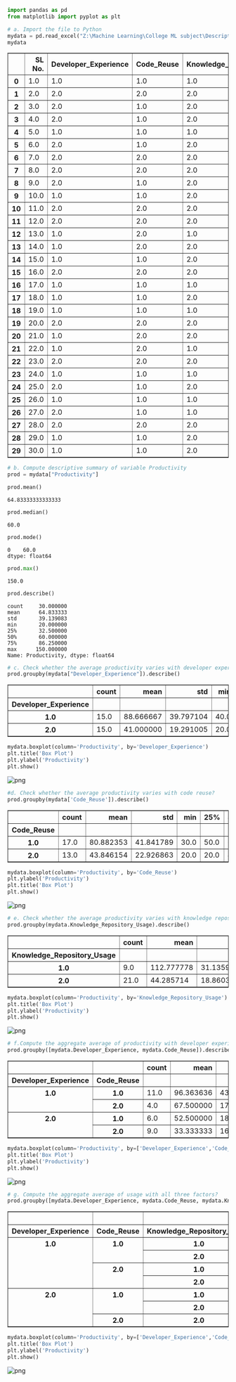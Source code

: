 ```python
import pandas as pd
from matplotlib import pyplot as plt
```


```python
# a. Import the file to Python 
mydata = pd.read_excel("Z:\Machine Learning\College ML subject\Descriptive Statistics\Productivity.xlsx")
mydata
```




<div>

<table border="1" class="dataframe">
  <thead>
    <tr style="text-align: right;">
      <th></th>
      <th>SL No.</th>
      <th>Developer_Experience</th>
      <th>Code_Reuse</th>
      <th>Knowledge_Repository_Usage</th>
      <th>Productivity</th>
    </tr>
  </thead>
  <tbody>
    <tr>
      <th>0</th>
      <td>1.0</td>
      <td>1.0</td>
      <td>1.0</td>
      <td>1.0</td>
      <td>140.0</td>
    </tr>
    <tr>
      <th>1</th>
      <td>2.0</td>
      <td>2.0</td>
      <td>2.0</td>
      <td>2.0</td>
      <td>20.0</td>
    </tr>
    <tr>
      <th>2</th>
      <td>3.0</td>
      <td>2.0</td>
      <td>1.0</td>
      <td>2.0</td>
      <td>30.0</td>
    </tr>
    <tr>
      <th>3</th>
      <td>4.0</td>
      <td>2.0</td>
      <td>1.0</td>
      <td>2.0</td>
      <td>30.0</td>
    </tr>
    <tr>
      <th>4</th>
      <td>5.0</td>
      <td>1.0</td>
      <td>1.0</td>
      <td>1.0</td>
      <td>130.0</td>
    </tr>
    <tr>
      <th>5</th>
      <td>6.0</td>
      <td>2.0</td>
      <td>1.0</td>
      <td>2.0</td>
      <td>60.0</td>
    </tr>
    <tr>
      <th>6</th>
      <td>7.0</td>
      <td>2.0</td>
      <td>2.0</td>
      <td>2.0</td>
      <td>20.0</td>
    </tr>
    <tr>
      <th>7</th>
      <td>8.0</td>
      <td>2.0</td>
      <td>2.0</td>
      <td>2.0</td>
      <td>60.0</td>
    </tr>
    <tr>
      <th>8</th>
      <td>9.0</td>
      <td>2.0</td>
      <td>1.0</td>
      <td>2.0</td>
      <td>60.0</td>
    </tr>
    <tr>
      <th>9</th>
      <td>10.0</td>
      <td>1.0</td>
      <td>1.0</td>
      <td>2.0</td>
      <td>90.0</td>
    </tr>
    <tr>
      <th>10</th>
      <td>11.0</td>
      <td>2.0</td>
      <td>2.0</td>
      <td>2.0</td>
      <td>30.0</td>
    </tr>
    <tr>
      <th>11</th>
      <td>12.0</td>
      <td>2.0</td>
      <td>2.0</td>
      <td>2.0</td>
      <td>40.0</td>
    </tr>
    <tr>
      <th>12</th>
      <td>13.0</td>
      <td>1.0</td>
      <td>2.0</td>
      <td>1.0</td>
      <td>90.0</td>
    </tr>
    <tr>
      <th>13</th>
      <td>14.0</td>
      <td>1.0</td>
      <td>2.0</td>
      <td>2.0</td>
      <td>50.0</td>
    </tr>
    <tr>
      <th>14</th>
      <td>15.0</td>
      <td>1.0</td>
      <td>1.0</td>
      <td>2.0</td>
      <td>50.0</td>
    </tr>
    <tr>
      <th>15</th>
      <td>16.0</td>
      <td>2.0</td>
      <td>2.0</td>
      <td>2.0</td>
      <td>30.0</td>
    </tr>
    <tr>
      <th>16</th>
      <td>17.0</td>
      <td>1.0</td>
      <td>1.0</td>
      <td>1.0</td>
      <td>90.0</td>
    </tr>
    <tr>
      <th>17</th>
      <td>18.0</td>
      <td>1.0</td>
      <td>1.0</td>
      <td>2.0</td>
      <td>40.0</td>
    </tr>
    <tr>
      <th>18</th>
      <td>19.0</td>
      <td>1.0</td>
      <td>1.0</td>
      <td>1.0</td>
      <td>140.0</td>
    </tr>
    <tr>
      <th>19</th>
      <td>20.0</td>
      <td>2.0</td>
      <td>2.0</td>
      <td>2.0</td>
      <td>60.0</td>
    </tr>
    <tr>
      <th>20</th>
      <td>21.0</td>
      <td>1.0</td>
      <td>2.0</td>
      <td>2.0</td>
      <td>60.0</td>
    </tr>
    <tr>
      <th>21</th>
      <td>22.0</td>
      <td>1.0</td>
      <td>2.0</td>
      <td>1.0</td>
      <td>70.0</td>
    </tr>
    <tr>
      <th>22</th>
      <td>23.0</td>
      <td>2.0</td>
      <td>2.0</td>
      <td>2.0</td>
      <td>20.0</td>
    </tr>
    <tr>
      <th>23</th>
      <td>24.0</td>
      <td>1.0</td>
      <td>1.0</td>
      <td>1.0</td>
      <td>150.0</td>
    </tr>
    <tr>
      <th>24</th>
      <td>25.0</td>
      <td>2.0</td>
      <td>1.0</td>
      <td>2.0</td>
      <td>60.0</td>
    </tr>
    <tr>
      <th>25</th>
      <td>26.0</td>
      <td>1.0</td>
      <td>1.0</td>
      <td>1.0</td>
      <td>130.0</td>
    </tr>
    <tr>
      <th>26</th>
      <td>27.0</td>
      <td>2.0</td>
      <td>1.0</td>
      <td>1.0</td>
      <td>75.0</td>
    </tr>
    <tr>
      <th>27</th>
      <td>28.0</td>
      <td>2.0</td>
      <td>2.0</td>
      <td>2.0</td>
      <td>20.0</td>
    </tr>
    <tr>
      <th>28</th>
      <td>29.0</td>
      <td>1.0</td>
      <td>1.0</td>
      <td>2.0</td>
      <td>40.0</td>
    </tr>
    <tr>
      <th>29</th>
      <td>30.0</td>
      <td>1.0</td>
      <td>1.0</td>
      <td>2.0</td>
      <td>60.0</td>
    </tr>
  </tbody>
</table>
</div>




```python
# b. Compute descriptive summary of variable Productivity
prod = mydata["Productivity"]
```


```python
prod.mean()
```




    64.83333333333333




```python
prod.median()
```




    60.0




```python
prod.mode()
```




    0    60.0
    dtype: float64




```python
prod.max()
```




    150.0




```python
prod.describe()
```




    count     30.000000
    mean      64.833333
    std       39.139083
    min       20.000000
    25%       32.500000
    50%       60.000000
    75%       86.250000
    max      150.000000
    Name: Productivity, dtype: float64




```python
# c. Check whether the average productivity varies with developer experience?
prod.groupby(mydata["Developer_Experience"]).describe()
```




<div>

<table border="1" class="dataframe">
  <thead>
    <tr style="text-align: right;">
      <th></th>
      <th>count</th>
      <th>mean</th>
      <th>std</th>
      <th>min</th>
      <th>25%</th>
      <th>50%</th>
      <th>75%</th>
      <th>max</th>
    </tr>
    <tr>
      <th>Developer_Experience</th>
      <th></th>
      <th></th>
      <th></th>
      <th></th>
      <th></th>
      <th></th>
      <th></th>
      <th></th>
    </tr>
  </thead>
  <tbody>
    <tr>
      <th>1.0</th>
      <td>15.0</td>
      <td>88.666667</td>
      <td>39.797104</td>
      <td>40.0</td>
      <td>55.0</td>
      <td>90.0</td>
      <td>130.0</td>
      <td>150.0</td>
    </tr>
    <tr>
      <th>2.0</th>
      <td>15.0</td>
      <td>41.000000</td>
      <td>19.291005</td>
      <td>20.0</td>
      <td>25.0</td>
      <td>30.0</td>
      <td>60.0</td>
      <td>75.0</td>
    </tr>
  </tbody>
</table>
</div>




```python
mydata.boxplot(column='Productivity', by='Developer_Experience')
plt.title('Box Plot')
plt.ylabel('Productivity')
plt.show()
```


    
![png](output_9_0.png)
    



```python
#d. Check whether the average productivity varies with code reuse? 
prod.groupby(mydata['Code_Reuse']).describe()
```




<div>

<table border="1" class="dataframe">
  <thead>
    <tr style="text-align: right;">
      <th></th>
      <th>count</th>
      <th>mean</th>
      <th>std</th>
      <th>min</th>
      <th>25%</th>
      <th>50%</th>
      <th>75%</th>
      <th>max</th>
    </tr>
    <tr>
      <th>Code_Reuse</th>
      <th></th>
      <th></th>
      <th></th>
      <th></th>
      <th></th>
      <th></th>
      <th></th>
      <th></th>
    </tr>
  </thead>
  <tbody>
    <tr>
      <th>1.0</th>
      <td>17.0</td>
      <td>80.882353</td>
      <td>41.841789</td>
      <td>30.0</td>
      <td>50.0</td>
      <td>60.0</td>
      <td>130.0</td>
      <td>150.0</td>
    </tr>
    <tr>
      <th>2.0</th>
      <td>13.0</td>
      <td>43.846154</td>
      <td>22.926863</td>
      <td>20.0</td>
      <td>20.0</td>
      <td>40.0</td>
      <td>60.0</td>
      <td>90.0</td>
    </tr>
  </tbody>
</table>
</div>




```python
mydata.boxplot(column='Productivity', by='Code_Reuse')
plt.ylabel('Productivity')
plt.title('Box Plot')
plt.show()
```


    
![png](output_11_0.png)
    



```python
# e. Check whether the average productivity varies with knowledge repository usage?
prod.groupby(mydata.Knowledge_Repository_Usage).describe()
```




<div>

<table border="1" class="dataframe">
  <thead>
    <tr style="text-align: right;">
      <th></th>
      <th>count</th>
      <th>mean</th>
      <th>std</th>
      <th>min</th>
      <th>25%</th>
      <th>50%</th>
      <th>75%</th>
      <th>max</th>
    </tr>
    <tr>
      <th>Knowledge_Repository_Usage</th>
      <th></th>
      <th></th>
      <th></th>
      <th></th>
      <th></th>
      <th></th>
      <th></th>
      <th></th>
    </tr>
  </thead>
  <tbody>
    <tr>
      <th>1.0</th>
      <td>9.0</td>
      <td>112.777778</td>
      <td>31.135903</td>
      <td>70.0</td>
      <td>90.0</td>
      <td>130.0</td>
      <td>140.0</td>
      <td>150.0</td>
    </tr>
    <tr>
      <th>2.0</th>
      <td>21.0</td>
      <td>44.285714</td>
      <td>18.860389</td>
      <td>20.0</td>
      <td>30.0</td>
      <td>40.0</td>
      <td>60.0</td>
      <td>90.0</td>
    </tr>
  </tbody>
</table>
</div>




```python
mydata.boxplot(column='Productivity', by='Knowledge_Repository_Usage')
plt.title('Box Plot')
plt.ylabel('Productivity')
plt.show()
```


    
![png](output_13_0.png)
    



```python
# f.Compute the aggregate average of productivity with developer experience & code reuse?
prod.groupby([mydata.Developer_Experience, mydata.Code_Reuse]).describe()
```




<div>

<table border="1" class="dataframe">
  <thead>
    <tr style="text-align: right;">
      <th></th>
      <th></th>
      <th>count</th>
      <th>mean</th>
      <th>std</th>
      <th>min</th>
      <th>25%</th>
      <th>50%</th>
      <th>75%</th>
      <th>max</th>
    </tr>
    <tr>
      <th>Developer_Experience</th>
      <th>Code_Reuse</th>
      <th></th>
      <th></th>
      <th></th>
      <th></th>
      <th></th>
      <th></th>
      <th></th>
      <th></th>
    </tr>
  </thead>
  <tbody>
    <tr>
      <th rowspan="2" valign="top">1.0</th>
      <th>1.0</th>
      <td>11.0</td>
      <td>96.363636</td>
      <td>43.421821</td>
      <td>40.0</td>
      <td>55.0</td>
      <td>90.0</td>
      <td>135.0</td>
      <td>150.0</td>
    </tr>
    <tr>
      <th>2.0</th>
      <td>4.0</td>
      <td>67.500000</td>
      <td>17.078251</td>
      <td>50.0</td>
      <td>57.5</td>
      <td>65.0</td>
      <td>75.0</td>
      <td>90.0</td>
    </tr>
    <tr>
      <th rowspan="2" valign="top">2.0</th>
      <th>1.0</th>
      <td>6.0</td>
      <td>52.500000</td>
      <td>18.371173</td>
      <td>30.0</td>
      <td>37.5</td>
      <td>60.0</td>
      <td>60.0</td>
      <td>75.0</td>
    </tr>
    <tr>
      <th>2.0</th>
      <td>9.0</td>
      <td>33.333333</td>
      <td>16.583124</td>
      <td>20.0</td>
      <td>20.0</td>
      <td>30.0</td>
      <td>40.0</td>
      <td>60.0</td>
    </tr>
  </tbody>
</table>
</div>




```python
mydata.boxplot(column='Productivity', by=['Developer_Experience','Code_Reuse'])
plt.title('Box Plot')
plt.ylabel('Productivity')
plt.show()
```


    
![png](output_15_0.png)
    



```python
# g. Compute the aggregate average of usage with all three factors?
prod.groupby([mydata.Developer_Experience, mydata.Code_Reuse, mydata.Knowledge_Repository_Usage]).describe()
```




<div>

<table border="1" class="dataframe">
  <thead>
    <tr style="text-align: right;">
      <th></th>
      <th></th>
      <th></th>
      <th>count</th>
      <th>mean</th>
      <th>std</th>
      <th>min</th>
      <th>25%</th>
      <th>50%</th>
      <th>75%</th>
      <th>max</th>
    </tr>
    <tr>
      <th>Developer_Experience</th>
      <th>Code_Reuse</th>
      <th>Knowledge_Repository_Usage</th>
      <th></th>
      <th></th>
      <th></th>
      <th></th>
      <th></th>
      <th></th>
      <th></th>
      <th></th>
    </tr>
  </thead>
  <tbody>
    <tr>
      <th rowspan="4" valign="top">1.0</th>
      <th rowspan="2" valign="top">1.0</th>
      <th>1.0</th>
      <td>6.0</td>
      <td>130.000000</td>
      <td>20.976177</td>
      <td>90.0</td>
      <td>130.0</td>
      <td>135.0</td>
      <td>140.0</td>
      <td>150.0</td>
    </tr>
    <tr>
      <th>2.0</th>
      <td>5.0</td>
      <td>56.000000</td>
      <td>20.736441</td>
      <td>40.0</td>
      <td>40.0</td>
      <td>50.0</td>
      <td>60.0</td>
      <td>90.0</td>
    </tr>
    <tr>
      <th rowspan="2" valign="top">2.0</th>
      <th>1.0</th>
      <td>2.0</td>
      <td>80.000000</td>
      <td>14.142136</td>
      <td>70.0</td>
      <td>75.0</td>
      <td>80.0</td>
      <td>85.0</td>
      <td>90.0</td>
    </tr>
    <tr>
      <th>2.0</th>
      <td>2.0</td>
      <td>55.000000</td>
      <td>7.071068</td>
      <td>50.0</td>
      <td>52.5</td>
      <td>55.0</td>
      <td>57.5</td>
      <td>60.0</td>
    </tr>
    <tr>
      <th rowspan="3" valign="top">2.0</th>
      <th rowspan="2" valign="top">1.0</th>
      <th>1.0</th>
      <td>1.0</td>
      <td>75.000000</td>
      <td>NaN</td>
      <td>75.0</td>
      <td>75.0</td>
      <td>75.0</td>
      <td>75.0</td>
      <td>75.0</td>
    </tr>
    <tr>
      <th>2.0</th>
      <td>5.0</td>
      <td>48.000000</td>
      <td>16.431677</td>
      <td>30.0</td>
      <td>30.0</td>
      <td>60.0</td>
      <td>60.0</td>
      <td>60.0</td>
    </tr>
    <tr>
      <th>2.0</th>
      <th>2.0</th>
      <td>9.0</td>
      <td>33.333333</td>
      <td>16.583124</td>
      <td>20.0</td>
      <td>20.0</td>
      <td>30.0</td>
      <td>40.0</td>
      <td>60.0</td>
    </tr>
  </tbody>
</table>
</div>




```python
mydata.boxplot(column='Productivity', by=['Developer_Experience','Code_Reuse','Knowledge_Repository_Usage'])
plt.title('Box Plot')
plt.ylabel('Productivity')
plt.show()
```


    
![png](output_17_0.png)
    


